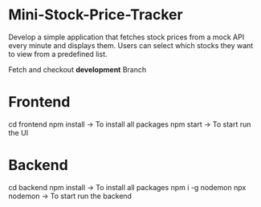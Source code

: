 # Mini-Stock-Price-Tracker
Develop a simple application that fetches stock prices from a mock API every minute and displays them. Users can select which stocks they want to view from a predefined list.


Fetch and checkout **development** Branch


# Frontend
cd frontend
npm install -> To install all packages
npm start -> To start run the UI


# Backend
cd backend
npm install -> To install all packages
npm i -g nodemon
npx nodemon -> To start run the backend
